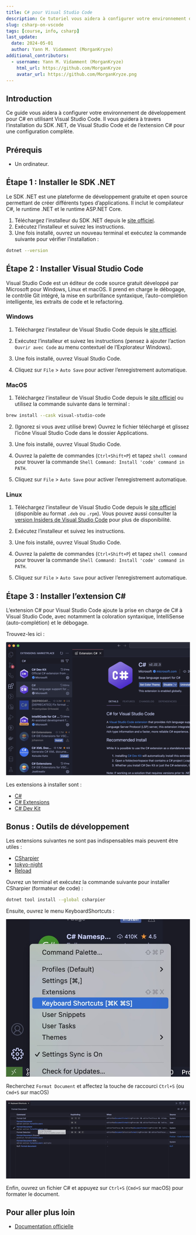 ```yaml
---
title: C# pour Visual Studio Code
description: Ce tutoriel vous aidera à configurer votre environnement de développement pour C# avec Visual Studio Code.
slug: csharp-on-vscode
tags: [course, info, csharp]
last_update:
  date: 2024-05-01
  author: Yann M. Vidamment (MorganKryze)
additional_contributors:
  - username: Yann M. Vidamment (MorganKryze)
    html_url: https://github.com/MorganKryze
    avatar_url: https://github.com/MorganKryze.png
---
```


## Introduction

Ce guide vous aidera à configurer votre environnement de développement pour C# en utilisant Visual Studio Code. Il vous guidera à travers l’installation du SDK .NET, de Visual Studio Code et de l’extension C# pour une configuration complète.

## Prérequis

- Un ordinateur.

## Étape 1 : Installer le SDK .NET

Le SDK .NET est une plateforme de développement gratuite et open source permettant de créer différents types d’applications. Il inclut le compilateur C#, le runtime .NET et le runtime ASP.NET Core.

1. Téléchargez l’installeur du SDK .NET depuis le [site officiel](https://dotnet.microsoft.com/download).
2. Exécutez l’installeur et suivez les instructions.
3. Une fois installé, ouvrez un nouveau terminal et exécutez la commande suivante pour vérifier l’installation :

```bash
dotnet --version
```

## Étape 2 : Installer Visual Studio Code

Visual Studio Code est un éditeur de code source gratuit développé par Microsoft pour Windows, Linux et macOS. Il prend en charge le débogage, le contrôle Git intégré, la mise en surbrillance syntaxique, l’auto-complétion intelligente, les extraits de code et le refactoring.

### Windows

1. Téléchargez l’installeur de Visual Studio Code depuis le [site officiel](https://code.visualstudio.com/).

2. Exécutez l’installeur et suivez les instructions (pensez à ajouter l’action `Ouvrir avec Code` au menu contextuel de l’Explorateur Windows).

3. Une fois installé, ouvrez Visual Studio Code.

4. Cliquez sur `File` > `Auto Save` pour activer l’enregistrement automatique.

### MacOS

1. Téléchargez l’installeur de Visual Studio Code depuis le [site officiel](https://code.visualstudio.com/) ou utilisez la commande suivante dans le terminal :

```bash
brew install --cask visual-studio-code
```

2. (Ignorez si vous avez utilisé brew) Ouvrez le fichier téléchargé et glissez l’icône Visual Studio Code dans le dossier Applications.

3. Une fois installé, ouvrez Visual Studio Code.

4. Ouvrez la palette de commandes (`Ctrl+Shift+P`) et tapez `shell command` pour trouver la commande `Shell Command: Install 'code' command in PATH`.

5. Cliquez sur `File` > `Auto Save` pour activer l’enregistrement automatique.

### Linux

1. Téléchargez l’installeur de Visual Studio Code depuis le [site officiel](https://code.visualstudio.com/download) (disponible au format `.deb` ou `.rpm`). Vous pouvez aussi consulter la [version Insiders de Visual Studio Code](https://code.visualstudio.com/insiders/) pour plus de disponibilité.

2. Exécutez l’installeur et suivez les instructions.

3. Une fois installé, ouvrez Visual Studio Code.

4. Ouvrez la palette de commandes (`Ctrl+Shift+P`) et tapez `shell command` pour trouver la commande `Shell Command: Install 'code' command in PATH`.

5. Cliquez sur `File` > `Auto Save` pour activer l’enregistrement automatique.

## Étape 3 : Installer l’extension C\#

L’extension C# pour Visual Studio Code ajoute la prise en charge de C# à Visual Studio Code, avec notamment la coloration syntaxique, IntelliSense (auto-complétion) et le débogage.

Trouvez-les ici :

![Extension C#](../../static/assets/docs/csharp-on-vscode/extensions.jpg)

Les extensions à installer sont :

- [C#](https://marketplace.visualstudio.com/items?itemName=ms-dotnettools.csharp)
- [C# Extensions](https://marketplace.visualstudio.com/items?itemName=jchannon.csharpextensions)
- [C# Dev Kit](https://marketplace.visualstudio.com/items?itemName=ms-dotnettools.csdevkit)

## Bonus : Outils de développement

Les extensions suivantes ne sont pas indispensables mais peuvent être utiles :

- [CSharpier](https://marketplace.visualstudio.com/items?itemName=csharpier.csharpier-vscode)
- [tokyo-night](https://marketplace.visualstudio.com/items?itemName=Avetis.tokyo-night)
- [Reload](https://marketplace.visualstudio.com/items?itemName=natqe.reload)

Ouvrez un terminal et exécutez la commande suivante pour installer CSharpier (formateur de code) :

```bash
dotnet tool install --global csharpier
```

Ensuite, ouvrez le menu KeyboardShortcuts :

![Raccourcis clavier](../../static/assets/docs/csharp-on-vscode/shortcuts.jpg)

Recherchez `Format Document` et affectez la touche de raccourci `Ctrl+S` (ou `Cmd+S` sur macOS)

![Format Document](../../static/assets/docs/csharp-on-vscode/keybindings.jpg)

Enfin, ouvrez un fichier C# et appuyez sur `Ctrl+S` (`Cmd+S` sur macOS) pour formater le document.

## Pour aller plus loin

- [Documentation officielle](https://code.visualstudio.com/Docs/languages/csharp)
